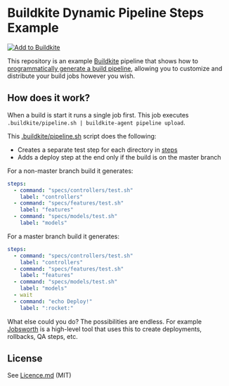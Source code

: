 # Buildkite Dynamic Pipeline Steps Example

[![Add to Buildkite](https://buildkite.com/button.svg)](https://buildkite.com/new)

This repository is an example [Buildkite](https://buildkite.com/) pipeline that shows how to [programmatically generate a build pipeline](https://buildkite.com/docs/guides/uploading-pipelines), allowing you to customize and distribute your build jobs however you wish.

## How does it work?

When a build is start it runs a single job first. This job executes `.buildkite/pipeline.sh | buildkite-agent pipeline upload`.

This [.buildkite/pipeline.sh](.buildkite/pipeline.sh) script does the following:

* Creates a separate test step for each directory in [steps](steps/)
* Adds a deploy step at the end only if the build is on the master branch

For a non-master branch build it generates:

```yml
steps:
  - command: "specs/controllers/test.sh"
    label: "controllers"
  - command: "specs/features/test.sh"
    label: "features"
  - command: "specs/models/test.sh"
    label: "models"
```

For a master branch build it generates:

```yml
steps:
  - command: "specs/controllers/test.sh"
    label: "controllers"
  - command: "specs/features/test.sh"
    label: "features"
  - command: "specs/models/test.sh"
    label: "models"
  - wait
  - command: "echo Deploy!"
    label: ":rocket:"
```

What else could you do? The possibilities are endless. For example [Jobsworth](https://github.com/saymedia/jobsworth) is a high-level tool that uses this to create deployments, rollbacks, QA steps, etc.

## License

See [Licence.md](Licence.md) (MIT)
